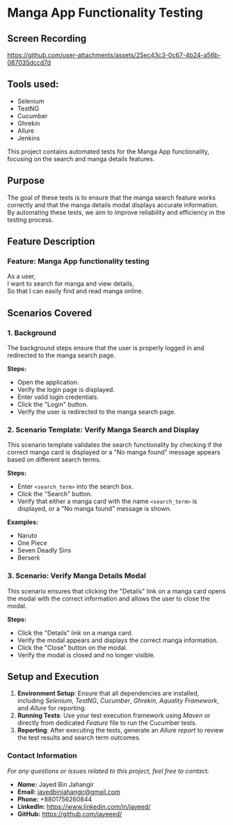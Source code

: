 # Manga App Functionality Testing

## Screen Recording

https://github.com/user-attachments/assets/25ec43c3-0c67-4b24-a56b-087035dccd7d

## Tools used: 
* Selenium
* TestNG
* Cucumber
* Ghrekin
* Allure
* Jenkins
  
This project contains automated tests for the Manga App functionality, focusing on the search and manga details features.

## Purpose

The goal of these tests is to ensure that the manga search feature works correctly and that the manga details modal displays accurate information. By automating these tests, we aim to improve reliability and efficiency in the testing process.

## Feature Description

### Feature: Manga App functionality testing
As a user,  
I want to search for manga and view details,  
So that I can easily find and read manga online.

## Scenarios Covered

### 1. Background
The background steps ensure that the user is properly logged in and redirected to the manga search page.

**Steps:**
- Open the application.
- Verify the login page is displayed.
- Enter valid login credentials.
- Click the "Login" button.
- Verify the user is redirected to the manga search page.

### 2. Scenario Template: Verify Manga Search and Display

This scenario template validates the search functionality by checking if the correct manga card is displayed or a "No manga found" message appears based on different search terms.

**Steps:**
- Enter `<search_term>` into the search box.
- Click the "Search" button.
- Verify that either a manga card with the name `<search_term>` is displayed, or a "No manga found" message is shown.

**Examples:**
- Naruto
- One Piece
- Seven Deadly Sins
- Berserk

### 3. Scenario: Verify Manga Details Modal

This scenario ensures that clicking the "Details" link on a manga card opens the modal with the correct information and allows the user to close the modal.

**Steps:**
- Click the "Details" link on a manga card.
- Verify the modal appears and displays the correct manga information.
- Click the "Close" button on the modal.
- Verify the modal is closed and no longer visible.

## Setup and Execution

1. **Environment Setup**: Ensure that all dependencies are installed, including *Selenium*, *TestNG*, *Cucumber*, *Ghrekin*, *Aquality Framework*, and *Allure* for reporting.
2. **Running Tests**: Use your test execution framework using *Maven* or directly from dedicated *Feature* file to run the Cucumber tests.
3. **Reporting**: After executing the tests, generate an *Allure report* to review the test results and search term outcomes.

### Contact Information
*For any questions or issues related to this project, feel free to contact:*

- ***Name:*** Jayed Bin Jahangir
- **Email:** jayedbinjahangir@gmail.com
- **Phone:** +8801756260844
- **LinkedIn:** https://www.linkedin.com/in/jayeed/
- **GitHub:** https://github.com/jayeeed/
  


